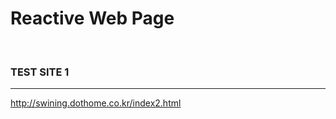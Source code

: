 # Reactive Web Page
<br>

### TEST SITE 1
---------------
http://swining.dothome.co.kr/index2.html
<br>
